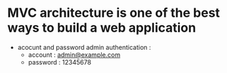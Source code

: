 # MVC architecture is one of the best ways to build a web application

* acocunt and password admin authentication : 
    + account : admin@example.com
    + password : 12345678